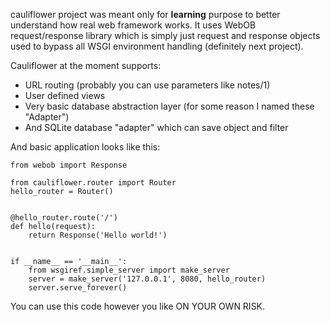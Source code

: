 cauliflower project was meant only for **learning** purpose to better understand how real web framework works. It uses WebOB request/response library which is simply just request and response objects used to bypass all WSGI environment handling (definitely next project).

Cauliflower at the moment supports:
- URL routing (probably you can use parameters like notes/1)
- User defined views
- Very basic database abstraction layer (for some reason I named these "Adapter")
- And SQLite database "adapter" which can save object and filter

And basic application looks like this:

```
from webob import Response

from cauliflower.router import Router
hello_router = Router()


@hello_router.route('/')
def hello(request):
    return Response('Hello world!')


if __name__ == '__main__':
    from wsgiref.simple_server import make_server
    server = make_server('127.0.0.1', 8080, hello_router)
    server.serve_forever()
```

You can use this code however you like ON YOUR OWN RISK.
